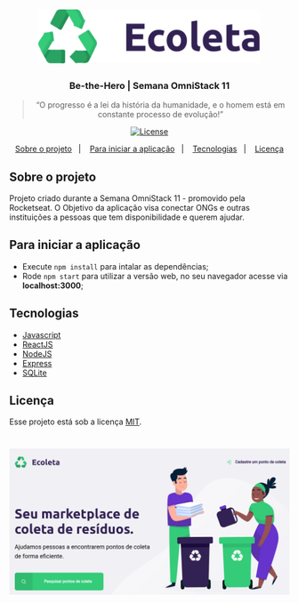 <h1 align="center">
    <img alt="be-the-hero" src="https://raw.githubusercontent.com/glaubermlira/Project-Ecoleta-NLW-1-/bf80434176178a332ec1574c77dd04c1ab262830/public/assets/logo.svg" width="400px" />
</h1>


<h3 align="center">
    Be-the-Hero | Semana OmniStack 11
</h3>

<blockquote align="center">“O progresso é a lei da história da humanidade, e o homem está em constante processo de evolução!”</blockquote>

<p align="center">

  <a href="LICENSE" >
    <img alt="License" src="https://img.shields.io/badge/license-MIT-%23F8952D">
  </a>

</p>

<p align="center">
  <a href="#sobre-o-projeto">Sobre o projeto</a>&nbsp;&nbsp;&nbsp;|&nbsp;&nbsp;&nbsp;
  <a href="#para-iniciar-a-aplicação">Para iniciar a aplicação</a>&nbsp;&nbsp;&nbsp;|&nbsp;&nbsp;&nbsp;
  <a href="#tecnologias">Tecnologias</a>&nbsp;&nbsp;&nbsp;|&nbsp;&nbsp;&nbsp;
  <a href="#licença">Licença</a>
</p>

## Sobre o projeto 

Projeto criado durante a Semana OmniStack 11 - promovido pela Rocketseat. O Objetivo da aplicação visa conectar ONGs e outras instituições a pessoas que tem disponibilidade e querem  ajudar.

## Para iniciar a aplicação
- Execute ```npm install``` para intalar as dependências;
- Rode ```npm start``` para utilizar a versão web, no seu navegador acesse via **localhost:3000**;

## Tecnologias

 - [Javascript](#)
 - [ReactJS](#)
 - [NodeJS](#)
 - [Express](#)
 - [SQLite](#)

 ## Licença

Esse projeto está sob a licença [MIT](https://github.com/glaubermlira/be-the-hero-semanaomnistack11/blob/master/LICENSE).

<h1 align="center">
    <img alt="be-the-hero" src="https://github.com/glaubermlira/Project-Ecoleta-NLW-1-/blob/master/public/assets/front-ecoleta.jpg?raw=true" width="800px" />
</h1>










